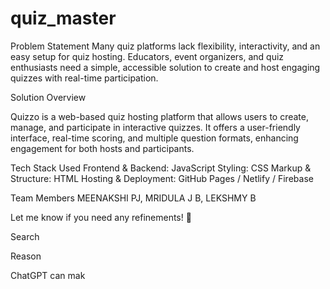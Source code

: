 # quiz_master
Problem Statement
Many quiz platforms lack flexibility, interactivity, and an easy setup for quiz hosting. Educators, event organizers, and quiz enthusiasts need a simple, accessible solution to create and host engaging quizzes with real-time participation.

Solution Overview

Quizzo is a web-based quiz hosting platform that allows users to create, manage, and participate in interactive quizzes. It offers a user-friendly interface, real-time scoring, and multiple question formats, enhancing engagement for both hosts and participants.

Tech Stack Used
Frontend & Backend: JavaScript
Styling: CSS
Markup & Structure: HTML
Hosting & Deployment: GitHub Pages / Netlify / Firebase



Team Members 
MEENAKSHI PJ,
MRIDULA J B,
LEKSHMY B


Let me know if you need any refinements! 🚀












Search

Reason

ChatGPT can mak
